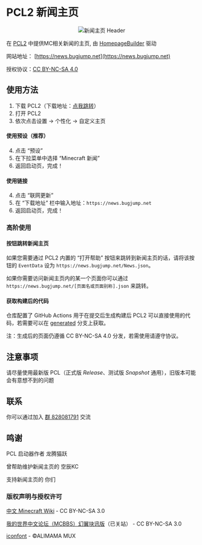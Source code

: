 # PCL2 新闻主页

<div align="center"><img src="https://news.bugjump.net/new_banner_fixed.jpg" alt="新闻主页 Header"/></div>

在 [PCL2](https://github.com/Hex-Dragon/PCL2) 中提供MC相关新闻的主页, 由 [HomepageBuilder](https://github.com/Light-Beacon/HomepageBuilder) 驱动

网站地址： [https://news.bugjump.net](https://news.bugjump.net)

授权协议：[CC BY-NC-SA 4.0](https://creativecommons.org/licenses/by-nc-sa/4.0/)

## 使用方法
1. 下载 PCL2（下载地址：[点我跳转](https://afdian.net/p/0164034c016c11ebafcb52540025c377)）
2. 打开 PCL2
3. 依次点击设置 -> 个性化 -> 自定义主页
#### 使用预设（推荐）
4. 点击 “预设”
5. 在下拉菜单中选择 “Minecraft 新闻”
6. 返回启动页，完成！
#### 使用链接
4. 点击 “联网更新”
5. 在 “下载地址” 栏中输入地址：`https://news.bugjump.net`
6. 返回启动页，完成！

### 高阶使用
#### 按钮跳转新闻主页
如果您需要通过 PCL2 内置的 “打开帮助” 按钮来跳转到新闻主页的话，请将该按钮的 `EventData` 设为 `https://news.bugjump.net/News.json`。

如果你需要访问新闻主页内的某一个页面你可以通过 `https://news.bugjump.net/[页面名或页面别称].json` 来跳转。

#### 获取构建后的代码
仓库配置了 GitHub Actions 用于在提交后生成构建后 PCL2 可以直接使用的代码，若需要可以在 [generated](https://github.com/Light-Beacon/PCL2-NewsHomepage/tree/generated) 分支上获取。

注：生成后的页面仍遵循 CC BY-NC-SA 4.0 分发，若需使用请遵守协议。

## 注意事项

请尽量使用最新版 PCL（正式版 *Release*、测试版 *Snapshot* 通用），旧版本可能会有意想不到的问题

## 联系

你可以通过加入 [群 828081791](http://qm.qq.com/cgi-bin/qm/qr?_wv=1027&k=RFlMzB9ABLL47erT5xJKWOkjManpGg2F&authKey=QTw6uKUM2sd1wzyUHpR80RE3kFqmzbePCtfuCDjPhUvVXyj9glpHKEsxVd1zXBva&noverify=0&group_code=828081791) 交流

## 鸣谢

PCL 启动器作者 龙腾猫跃

曾帮助维护新闻主页的 空辰KC

支持新闻主页的 你们

### 版权声明与授权许可

[中文 Minecraft Wiki](https://zh.minecraft.wiki) - CC BY-NC-SA 3.0

[我的世界中文论坛（MCBBS）幻翼块讯版](https://www.mcbbs.net)（已关站） - CC BY-NC-SA 3.0

[iconfont](https://www.iconfont.cn) - ©ALIMAMA MUX

